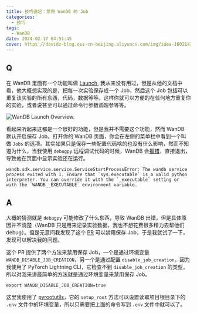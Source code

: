 ```yaml
---
title: 技巧速记：禁用 WanDB 的 Job
categories:
  - 技巧
tags:
  - WanDB
date: 2024-02-17 04:51:45
cover: https://davidz-blog.oss-cn-beijing.aliyuncs.com/img/idea-1602143497.jpg
---
```


## Q

在 WanDB 里面有一个功能叫做 [Launch](https://docs.wandb.ai/guides/launch), 我从来没有用过，但是从他的文档中看，他大概想实现的是，把每一次实验保存成一个 Job，然后这个 Job 包括可以重复该实验的所有东西，代码，数据等等。这样你就可以方便的在任何地方重复你的实验，或者说甚至可以通过命令行参数调超参等等。

![WanDB Launch Overview.](https://docs.wandb.ai/assets/images/launch_overview-1e8816fa6efec3291b11a53adb8a2d48.png)

看起来听起来这都是一个很好的功能，但是我并不需要这个功能，然而 WanDB 默认开启保存 Job。打开你的 WanDB 页面，你会在左侧的菜单栏中看到一个叫做 `Jobs` 的选项。其实如果只是保存一些配置代码啥的也没有什么影响，然而不知道为什么，当我使用 `debugpy` 远程调试代码的时候，WanDB 会[报错](https://github.com/wandb/wandb/issues/6290)，直接退出，导致他在页面中显示实验还在运行。

```shell
wandb.sdk.service.service.ServiceStartProcessError: The wandb service process exited with 1. Ensure that `sys.executable` is a valid python interpreter. You can override it with the `_executable` setting or with the `WANDB__EXECUTABLE` environment variable.
```

## A

大概的猜测就是 `debugpy` 可能修改了什么东西，导致 WanDB 出错，但是具体原因并不清楚（WanDB 只是用来记录实验数据，我也不想花费很多精力去帮他们 debug）。但是无意间我发现了这个 [PR](https://github.com/wandb/wandb/pull/4901) 可以禁用保存 Job，于是我就试了一下，发现可以解决我的问题。

这个 PR 提供了两个方法来禁用保存 Job，一个是通过环境变量 `WANDB_DISABLE_JOB_CREATION`，另一个是通过配置 `disable_job_creation`。因为我使用了 PyTorch Lightning CLI，它检查不到 `disable_job_creation` 的类型，所以对我来讲最简单的方法就是通过环境变量来禁用保存 Job。

```shell
export WANDB_DISABLE_JOB_CREATION=true
```

这里我使用了 [pyrootutils](https://github.com/ashleve/rootutils)，它的 `setup_root` 方法可以设置读取项目根目录下的 `.env` 文件中的环境变量，所以只需要把上面的命令写到 `.env` 文件中就可以了。
